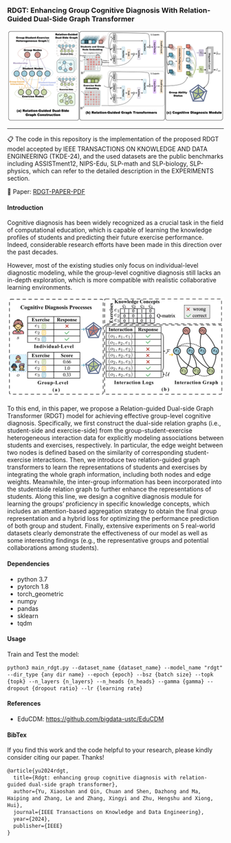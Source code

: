 ### RDGT: Enhancing Group Cognitive Diagnosis With Relation-Guided Dual-Side Graph Transformer

![RIGL Framework](./images/rdgt.png)

***

:clipboard: The code in this repository is the implementation of the proposed RDGT model accepted by IEEE TRANSACTIONS ON KNOWLEDGE AND DATA ENGINEERING (TKDE-24), and the used datasets are the public benchmarks including ASSISTment12, NIPS-Edu, SLP-math and SLP-biology, SLP-physics, which can refer to the detailed description in the EXPERIMENTS section.

:rocket: Paper: [RDGT-PAPER-PDF](https://ieeexplore.ieee.org/abstract/document/10388466)

#### Introduction
Cognitive diagnosis has been widely recognized as a crucial task in the field of computational education, which is capable of learning the knowledge profiles of students and predicting their future exercise performance. Indeed, considerable research efforts have been made in this direction over the past decades. 

However, most of the existing studies only focus on individual-level diagnostic modeling, while the group-level cognitive diagnosis still lacks an in-depth exploration, which is more compatible with realistic collaborative learning environments. 

[//]: # (![RIGL Framework]&#40;./images/hkt_task.png=600x600&#41;)
<div align="center">
    <img src="./images/rdgt_intro.png"  style="zoom: 50%;" />
</div>

To this end, in this paper, we propose a Relation-guided Dual-side Graph Transformer (RDGT) model for achieving effective group-level cognitive diagnosis. Specifically, we first construct the dual-side relation graphs (i.e., student-side and exercise-side) from the group-student-exercise heterogeneous interaction data for explicitly modeling associations between students and exercises, respectively. In particular, the edge weight between two nodes is defined based on the similarity of corresponding student-exercise interactions. Then, we introduce two relation-guided graph transformers to learn the representations of students and exercises by integrating the whole graph information, including both nodes and edge weights. Meanwhile, the inter-group information has been incorporated into the studentside relation graph to further enhance the representations of students. Along this line, we design a cognitive diagnosis module for learning the groups’ proficiency in specific knowledge concepts, which includes an attention-based aggregation strategy to obtain the final group representation and a hybrid loss for optimizing the performance prediction of both group and student. Finally, extensive experiments on 5 real-world datasets clearly demonstrate the effectiveness of our model as well as some interesting findings (e.g., the representative groups and potential collaborations among students). 



#### Dependencies
* python 3.7
* pytorch 1.8
* torch_geometric
* numpy
* pandas
* sklearn
* tqdm



#### Usage
Train and Test the model:
```
python3 main_rdgt.py --dataset_name {dataset_name} --model_name "rdgt" --dir_type {any dir name} --epoch {epoch} --bsz {batch size} --topk {topk} --n_layers {n_layers} --n_heads {n_heads} --gamma {gamma} --dropout {dropout ratio} --lr {learning rate}
```

#### References

* EduCDM: https://github.com/bigdata-ustc/EduCDM

#### BibTex
If you find this work and the code helpful to your research, please kindly consider citing our paper. Thanks!

```
@article{yu2024rdgt,
  title={Rdgt: enhancing group cognitive diagnosis with relation-guided dual-side graph transformer},
  author={Yu, Xiaoshan and Qin, Chuan and Shen, Dazhong and Ma, Haiping and Zhang, Le and Zhang, Xingyi and Zhu, Hengshu and Xiong, Hui},
  journal={IEEE Transactions on Knowledge and Data Engineering},
  year={2024},
  publisher={IEEE}
}
```